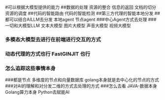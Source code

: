 #可以根据大模型提供的能力
##数据的处理 资源的整合 信息的返回 文档的切分 资源的调度
##代码的智能路由 代码的智能检测
##第三方代理的智能本地分发
##都可以结合AILLM去分发 本地agent 节点agent
###中心Agent方式去处理
###一切和大模型LLM 文本大模型 图片大模型 声音大模型 视频大模型 
### 多模态大模型去进行在前端进行交互的方式
### 动态代理的方式也行 FastGINJIT 也行 
### 怎么追踪这些事情本身 
###都是节点 多维度的节点和向量数据库 golang本身就是去中心化的节点的方式
###对AI的理解和对分发二维的方式去处理的方式
###怎么去看 JAVA-数据本身 Golang算力本身 Python去赋能AI
